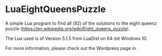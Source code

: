 # LuaEightQueensPuzzle

A simple Lua program to find all (92) of the solutions to the eight queenz puzzle (https://en.wikipedia.org/wiki/Eight_queens_puzzle).

The Lua used is of Version 5.1.5 from LuaDist on 64-bit Windows 10.

For more information, please check out the Wordpress page in .
